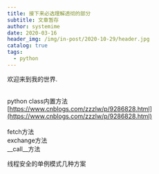 ```yaml
---
title: 接下来必选理解透彻的部分
subtitle: 文章暂存
author: systemime
date: 2020-03-16
header_img: /img/in-post/2020-10-29/header.jpg
catalog: true
tags:
  - python
---
```


欢迎来到我的世界.

<!-- more -->


<br />python class内置方法<br />[https://www.cnblogs.com/zzzlw/p/9286828.html](https://www.cnblogs.com/zzzlw/p/9286828.html)<br />
<br />fetch方法<br />exchange方法<br />__call__方法

线程安全的单例模式几种方案
